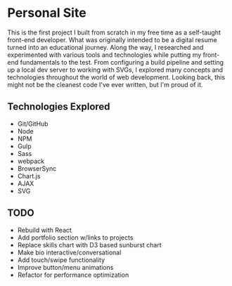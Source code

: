 # Personal Site
This is the first project I built from scratch in my free time as a self-taught front-end developer. What was originally intended to be a digital resume turned into an educational journey. Along the way, I researched and experimented with various tools and technologies while putting my front-end fundamentals to the test. From configuring a build pipeline and setting up a local dev server to working with SVGs, I explored many concepts and technologies throughout the world of web development. Looking back, this might not be the cleanest code I've ever written, but I'm proud of it.

## Technologies Explored
* Git/GitHub
* Node
* NPM
* Gulp
* Sass
* webpack
* BrowserSync
* Chart.js
* AJAX
* SVG

## TODO
* Rebuild with React
* Add portfolio section w/links to projects
* Replace skills chart with D3 based sunburst chart
* Make bio interactive/conversational
* Add touch/swipe functionality
* Improve button/menu animations
* Refactor for performance optimization
